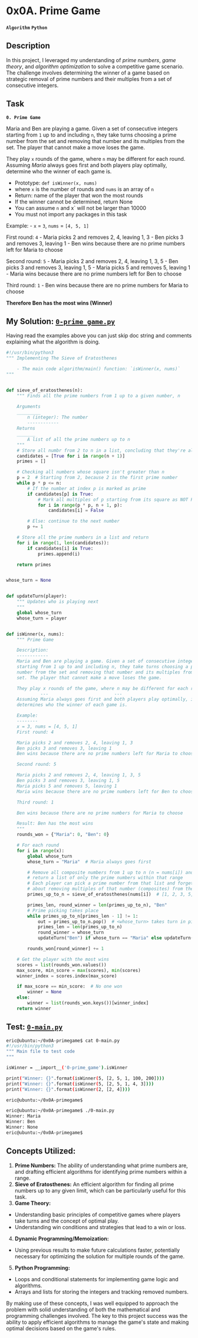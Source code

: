 # 0x0A. Prime Game
**`Algorithm`**   **`Python`**
<br>

## Description
In this project, I leveraged my understanding of *prime numbers*, *game theory*, and *algorithm optimization* to solve a competitive game scenario.
The challenge involves determining the winner of a game based on strategic removal of prime numbers and their multiples from a set of consecutive integers.

## Task
**`0. Prime Game`**

Maria and Ben are playing a game. Given a set of consecutive integers starting from `1` up to and including `n`, they take turns choosing a prime number from the set and removing that number and its multiples from the set. The player that cannot make a move loses the game.

They play `x` rounds of the game, where `n` may be different for each round. Assuming *Maria* always goes first and both players play optimally, determine who the winner of each game is.
- Prototype: `def isWinner(x, nums)`
- where `x` is the number of rounds and `nums` is an array of `n`
- Return: name of the player that won the most rounds
- If the winner cannot be determined, return None
- You can assume `n` and x` will not be larger than 10000
- You must not import any packages in this task

Example:
	- `x` = `3`, `nums` = `[4, 5, 1]`

First round: `4`
	- Maria picks 2 and removes 2, 4, leaving 1, 3
	- Ben picks 3 and removes 3, leaving 1
	- Ben wins because there are no prime numbers left for Maria to choose

Second round: `5`
	- Maria picks 2 and removes 2, 4, leaving 1, 3, 5
	- Ben picks 3 and removes 3, leaving 1, 5
	- Maria picks 5 and removes 5, leaving 1
	- Maria wins because there are no prime numbers left for Ben to choose

Third round: `1`
	- Ben wins because there are no prime numbers for Maria to choose

**Therefore Ben has the most wins (Winner)**


## My Solution: [`0-prime_game.py`](https://github.com/Vulcanric/alx-interview/blob/main/0x0A-primegame/0-prime_game.py)
Having read the examples above you can just skip doc string and comments explaining what the algorithm is doing.

```py
#!/usr/bin/python3
""" Implementing The Sieve of Eratosthenes

    - The main code algorithm/main() function: `isWinner(x, nums)`
"""


def sieve_of_eratosthenes(n):
    """ Finds all the prime numbers from 1 up to a given number, n

    Arguments
    _________
        n (integer): The number
        ------------
    Returns
    _______
        A list of all the prime numbers up to n
    """
    # Store all numbr from 2 to n in a list, concluding that they're all primes
    candidates = [True for i in range(n + 1)]
    primes = []

    # Checking all numbers whose square isn't greater than n
    p = 2  # Starting from 2, because 2 is the first prime number
    while p * p <= n:
        # If the number at index p is marked as prime
        if candidates[p] is True:
            # Mark all multiples of p starting from its square as NOT Primes
            for i in range(p * p, n + 1, p):
                candidates[i] = False

        # Else: continue to the next number
        p += 1

    # Store all the prime numbers in a list and return
    for i in range(1, len(candidates)):
        if candidates[i] is True:
            primes.append(i)

    return primes


whose_turn = None


def updateTurn(player):
    """ Updates who is playing next
    """
    global whose_turn
    whose_turn = player


def isWinner(x, nums):
    """ Prime Game

    Description:
    ------------
    Maria and Ben are playing a game. Given a set of consecutive integers
    starting from 1 up to and including n, they take turns choosing a prime
    number from the set and removing that number and its multiples from the
    set. The player that cannot make a move loses the game.

    They play x rounds of the game, where n may be different for each round.
             ---                         ---
    Assuming Maria always goes first and both players play optimally, it
    determines who the winner of each game is.

    Example:
    --------
    x = 3, nums = [4, 5, 1]
    First round: 4

    Maria picks 2 and removes 2, 4, leaving 1, 3
    Ben picks 3 and removes 3, leaving 1
    Ben wins because there are no prime numbers left for Maria to choose

    Second round: 5

    Maria picks 2 and removes 2, 4, leaving 1, 3, 5
    Ben picks 3 and removes 3, leaving 1, 5
    Maria picks 5 and removes 5, leaving 1
    Maria wins because there are no prime numbers left for Ben to choose

    Third round: 1

    Ben wins because there are no prime numbers for Maria to choose

    Result: Ben has the most wins
    """
    rounds_won = {"Maria": 0, "Ben": 0}

    # For each round
    for i in range(x):
        global whose_turn
        whose_turn = "Maria"  # Maria always goes first

        # Remove all composite numbers from 1 up to n (n = nums[i]) and
        # return a list of only the prime numbers within that range
        # Each player can pick a prime number from that list and forget
        # about removing multiples of that number (composites) from the list
        primes_up_to_n = sieve_of_eratosthenes(nums[i])  # [1, 2, 3, 5, ...]

        primes_len, round_winner = len(primes_up_to_n), "Ben"
        # Prime picking takes place
        while primes_up_to_n[primes_len - 1] != 1:
            out = primes_up_to_n.pop()  # <whose_turn> takes turn in picking
            primes_len = len(primes_up_to_n)
            round_winner = whose_turn
            updateTurn("Ben") if whose_turn == "Maria" else updateTurn("Maria")

        rounds_won[round_winner] += 1

    # Get the player with the most wins
    scores = list(rounds_won.values())
    max_score, min_score = max(scores), min(scores)
    winner_index = scores.index(max_score)

    if max_score == min_score:  # No one won
        winner = None
    else:
        winner = list(rounds_won.keys())[winner_index]
    return winner

```

## Test: [`0-main.py`](https://github.com/Vulcanric/alx-interview/blob/main/0x0A-primegame/0-main.py)

```bash
eric@ubuntu:~/0x0A-primegame$ cat 0-main.py
#!/usr/bin/python3
""" Main file to test code
"""

isWinner = __import__('0-prime_game').isWinner

print("Winner: {}".format(isWinner(5, [2, 5, 1, 100, 200])))
print("Winner: {}".format(isWinner(5, [2, 5, 1, 4, 3])))
print("Winner: {}".format(isWinner(2, [2, 4])))

eric@ubuntu:~/0x0A-primegame$
```
```bash
eric@ubuntu:~/0x0A-primegame$ ./0-main.py
Winner: Maria
Winner: Ben
Winner: None
eric@ubuntu:~/0x0A-primegame$
```

## Concepts Utilized:
1. **Prime Numbers:**
The ability of understanding what prime numbers are, and drafting efficient algorithms for identifying prime numbers within a range.
2. **Sieve of Eratosthenes:**
An efficient algorithm for finding all prime numbers up to any given limit, which can be particularly useful for this task.
3. **Game Theory:**
- Understanding basic principles of competitive games where players take turns and the concept of optimal play.
- Understanding win conditions and strategies that lead to a win or loss.
4. **Dynamic Programming/Memoization:**
- Using previous results to make future calculations faster, potentially necessary for optimizing the solution for multiple rounds of the game.
5. **Python Programming:**
- Loops and conditional statements for implementing game logic and algorithms.
- Arrays and lists for storing the integers and tracking removed numbers.

By making use of these concepts, I was well equipped to approach the problem with solid understanding of both the mathematical and programming challenges involved.
The key to this project success was the ability to apply efficient algorithms to manage the game's state and making optimal decisions based on the game's rules.
